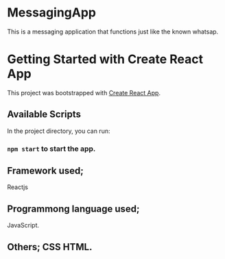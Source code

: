 # MessagingApp

This is a messaging application that functions just like the known whatsap.
# Getting Started with Create React App

This project was bootstrapped with [Create React App](https://github.com/facebook/create-react-app).

## Available Scripts

In the project directory, you can run:

### `npm start` to start the app.
 ## Framework used;
 Reactjs
 
 ## Programmong language used;
 JavaScript.
 
 ## Others; CSS HTML.
